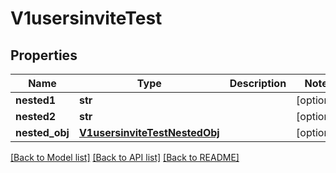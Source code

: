 # V1usersinviteTest

## Properties
Name | Type | Description | Notes
------------ | ------------- | ------------- | -------------
**nested1** | **str** |  | [optional] 
**nested2** | **str** |  | [optional] 
**nested_obj** | [**V1usersinviteTestNestedObj**](V1usersinviteTestNestedObj.md) |  | [optional] 

[[Back to Model list]](../README.md#documentation-for-models) [[Back to API list]](../README.md#documentation-for-api-endpoints) [[Back to README]](../README.md)

